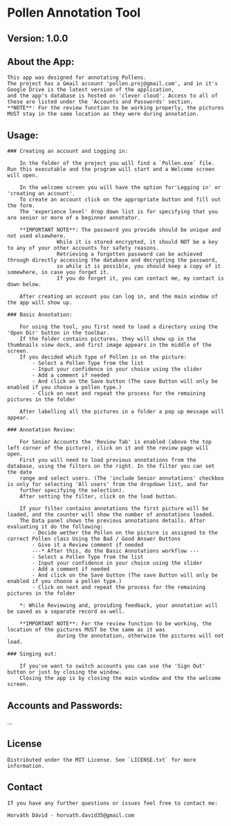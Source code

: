 # Pollen Annotation Tool

## Version: 1.0.0

## About the App:

    This app was designed for annotating Pollens.
    The project has a Gmail account 'pollen.proj@gmail.com', and in it's Google Drive is the latest version of the application,
    and the app's database is hosted on 'clever cloud'. Access to all of these are listed under the 'Accounts and Passwords' section.
    **NOTE**: For the review function to be working properly, the pictures MUST stay in the same location as they were during annotation.

## Usage:

    ### Creating an account and Logging in:

        In the folder of the project you will find a `Pollen.exe` file. Run this executable and the program will start and a Welcome screen will open.

        In the welcome screen you will have the option for'Logging in' or 'creating an account'.
        To create an account click on the appropriate button and fill out the form.
        The 'experience level' drop down list is for specifying that you are senior or more of a beginner annotator.

        **IMPORTANT NOTE**: The password you provide should be unique and not used elsewhere.
                    While it is stored encrypted, it should NOT be a key to any of your other accounts for safety reasons.
                    Retrieving a forgotten password can be achieved through directly accessing the database and decrypting the password,
                    so while it is possible, you should keep a copy of it somewhere, in case you forget it.
                    If you do forget it, you can contact me, my contact is down below.

        After creating an account you can log in, and the main window of the app will show up.

    ### Basic Annotation:

        For using the tool, you first need to load a directory using the 'Open Dir' button in the toolbar.
        If the folder contains pictures, they will show up in the thumbnails view dock, and first image appears in the middle of the screen.
        If you decided which type of Pollen is on the picture:
            - Select a Pollen Type from the list
            - Input your confidence in your choice using the slider
            - Add a comment if needed
            - And click on the Save button (The save Button will only be enabled if you choose a pollen type.)
            - Click on next and repeat the process for the remaining pictures in the folder

        After labelling all the pictures in a folder a pop up message will appear.

    ### Annotation Review:

        For Senior Accounts the 'Review Tab' is enabled (above the top left corner of the picture), click on it and the review page will open.
        First you will need to load previous annotations from the database, using the filters on the right. In the filter you can set the date
        range and select users. (The 'include Senior annotations' checkbox is only for selecting 'All users' from the dropdown list, and for
        further specifying the selection).
        After setting the filter, click on the load button.

        If your filter contains annotations the first picture will be loaded, and the counter will show the number of annotations loaded.
        The Data panel shows the previous annotations details. After evaluating it do the following:
            - Decide wether the Pollen on the picture is assigned to the correct Pollen class Using the Bad / Good Answer Buttons
            - Give it a Review comment if needed
            ---* After this, do the Basic Annotations workflow ---
            - Select a Pollen Type from the list
            - Input your confidence in your choice using the slider
            - Add a comment if needed
            - And click on the Save button (The save Button will only be enabled if you choose a pollen type.)
            - Click on next and repeat the process for the remaining pictures in the folder

        *: While Reviewing and, providing feedback, your annotation will be saved as a separate record as-well.

        **IMPORTANT NOTE**: For the review function to be working, the location of the pictures MUST be the same as it was
                    during the annotation, otherwise the pictures will not load.

    ### Singing out:

        If you've want to switch accounts you can use the 'Sign Out' button or just by closing the window.
        Closing the app is by closing the main window and the the welcome screen.

## Accounts and Passwords:

...

## License

    Distributed under the MIT License. See `LICENSE.txt` for more information.

## Contact

    If you have any further questions or issues feel free to contact me:

    Horváth Dávid - horvath.david35@gmail.com

